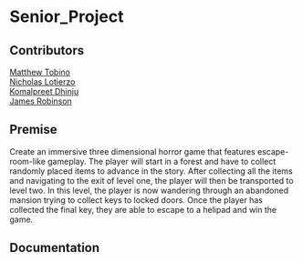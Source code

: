 ﻿# Senior_Project

 ## Contributors
 [Matthew Tobino](https://github.com/mtobino) <br>
 [Nicholas Lotierzo](https://github.com/lotier95)<br>
 [Komalpreet Dhinju](https://github.com/kdhinju29)<br>
 [James Robinson](https://github.com/robins133)<br>

 ## Premise
 Create an immersive three dimensional horror game that features escape-room-like gameplay. The player will start in a forest and have to collect randomly placed items to advance in the story. After collecting all the items and navigating to the exit of level one, the player will then be transported to level two. In this level, the player is now wandering through an abandoned mansion trying to collect keys to locked doors. Once the player has collected the final key, they are able to escape to a helipad and win the game. 

 ## Documentation
